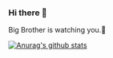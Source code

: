 ### Hi there 👋

Big Brother is watching you.🗿

[![Anurag's github stats](https://github-readme-stats.vercel.app/api?username=realgeoffrey)](https://github.com/anuraghazra/github-readme-stats)

<!--
**realgeoffrey/realgeoffrey** is a ✨ _special_ ✨ repository because its `README.md` (this file) appears on your GitHub profile.

Here are some ideas to get you started:

- 🔭 I’m currently working on ...
- 🌱 I’m currently learning ...
- 👯 I’m looking to collaborate on ...
- 🤔 I’m looking for help with ...
- 💬 Ask me about ...
- 📫 How to reach me: ...
- 😄 Pronouns: ...
- ⚡ Fun fact: ...
-->
